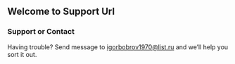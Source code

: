 ## Welcome to Support Url

### Support or Contact

Having trouble? Send message to igorbobrov1970@list.ru and we’ll help you sort it out.
